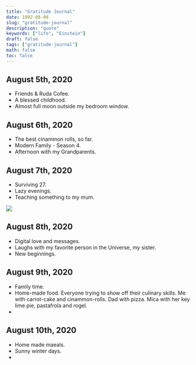 ```yaml
---
title: "Gratitude Journal"
date: 1992-08-08
slug: "gratitude-journal"
description: "quote"
keywords: ["life", "Einstein"]
draft: false
tags: ["gratitude-journal"]
math: false
toc: false
---
```

## August 5th, 2020
* Friends & Ruda Cofee.
* A blessed childhood.
* Almost full moon outside my bedroom window.

## August 6th, 2020
* The best cinammon rolls, so far.
* Modern Family - Season 4.
* Afternoon with my Grandparents.

## August 7th, 2020
* Surviving 27.
* Lazy evenings.
* Teaching something to my mum.

![](/90-mum.jpeg)

## August 8th, 2020
* Digital love and messages.
* Laughs with my favorite person in the Universe, my sister.
* New beginnings. 

## August 9th, 2020
* Family time.
* Home-made food. Everyone trying to show off their culinary skills. Me with carrot-cake and cinammon-rolls. Dad with pizza. Mica with her key lime pie, pastafrola and rogel.
* 

## August 10th, 2020
* Home made maeals.
* Sunny winter days.
* 